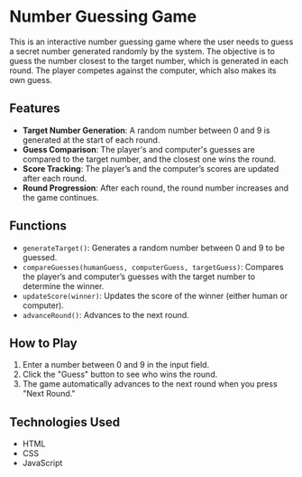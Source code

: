 # Number Guessing Game

This is an interactive number guessing game where the user needs to guess a secret number generated randomly by the system. The objective is to guess the number closest to the target number, which is generated in each round. The player competes against the computer, which also makes its own guess.

## Features

- **Target Number Generation**: A random number between 0 and 9 is generated at the start of each round.
- **Guess Comparison**: The player's and computer's guesses are compared to the target number, and the closest one wins the round.
- **Score Tracking**: The player’s and the computer’s scores are updated after each round.
- **Round Progression**: After each round, the round number increases and the game continues.

## Functions

- `generateTarget()`: Generates a random number between 0 and 9 to be guessed.
- `compareGuesses(humanGuess, computerGuess, targetGuess)`: Compares the player’s and computer’s guesses with the target number to determine the winner.
- `updateScore(winner)`: Updates the score of the winner (either human or computer).
- `advanceRound()`: Advances to the next round.

## How to Play

1. Enter a number between 0 and 9 in the input field.
2. Click the "Guess" button to see who wins the round.
3. The game automatically advances to the next round when you press "Next Round."

## Technologies Used

- HTML
- CSS
- JavaScript
